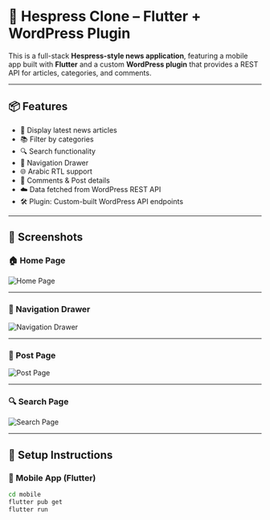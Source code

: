 # 📰 Hespress Clone – Flutter + WordPress Plugin

This is a full-stack **Hespress-style news application**, featuring a mobile app built with **Flutter** and a custom **WordPress plugin** that provides a REST API for articles, categories, and comments.

---

## 📦 Features

- 📰 Display latest news articles
- 📚 Filter by categories
- 🔍 Search functionality
- 🧭 Navigation Drawer
- 🌐 Arabic RTL support
- 💬 Comments & Post details
- ☁️ Data fetched from WordPress REST API
- 🛠️ Plugin: Custom-built WordPress API endpoints

---

## 📱 Screenshots

### 🏠 Home Page  
![Home Page](screenshot/home.png)

---

### 📂 Navigation Drawer  
![Navigation Drawer](screenshot/drawer.png)

---

### 📰 Post Page  
![Post Page](screenshot/post.png)

---

### 🔍 Search Page  
![Search Page](screenshot/search.png)

---

## 🔧 Setup Instructions

### 📱 Mobile App (Flutter)

```bash
cd mobile
flutter pub get
flutter run
